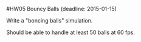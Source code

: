 #HW05 Bouncy Balls  (deadline: 2015-01-15)

Write a "boncing balls" simulation.

Should be able to handle at least 50 balls at 60 fps.
